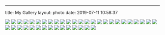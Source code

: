 ---
title: My Gallery
layout: photo
date: 2019-07-11 10:58:37


![](https://hbimg.huabanimg.com/22e6cc7f428aa5a1fd44805d6c6568232b3cfef310d07-uEBjFQ_fw658)
![](https://hbimg.huabanimg.com/15e3752862027f48dac9dde28773060c66b56a8f26c6a-cX0s76_fw658)
![](https://hbimg.huabanimg.com/50bbcda6600c2e145b96af5c8c19f0692e3654ec2569f-O9uud7_fw658)
![](https://hbimg.huabanimg.com/db21f9e43f26bce3939bcb7505650e0fa341d3662ca4d-QNoWzk_fw658)
![](https://hbimg.huabanimg.com/8e1c4b029f493f8da42de4b87aa12e4340a1526b2a211-HLYrMM_fw658)
![](https://hbimg.huabanimg.com/1a0ff41a1df01347476e7bf4f751726506977a4026c4c-u5JrzF_fw658)
![](https://hbimg.huabanimg.com/1405cd5420993e491c729ff0554658a117f810499a8d1-FuDiPF_fw658)
![](https://hbimg.huabanimg.com/57865414bc230edddb4797bd51fa94ce2afbeaeceea83-tE0MND_fw658)
![](https://hbimg.huabanimg.com/f1cb60eb3c94321b12c0cade91aea44d002ba05bcca73-dy4eWz_fw658)
![](https://hbimg.huabanimg.com/cbcf54521192c068a0b4baf1918f759816cddd4f1f38e-vsVdLg_fw658)
![](https://hbimg.huabanimg.com/6f703b7f3ea5e0db7e059657a5aa68062c1bd5804b6b9-3EXWLZ_fw658)
![](https://hbimg.huabanimg.com/ac860d8af5b68e57d585a4ed1cf8ac2c47b565ce80d78-uUFdz7_fw658)
![](https://hbimg.huabanimg.com/0e26c4e4722eb667cdfdd86412b28a38d486e3a3dcc8f-jfT2lp_fw658)
![](https://hbimg.huabanimg.com/d1b0b464d2eff0c778b75b24aabae81e8bf13f4faaaee-WYMNd3_fw658)
![](https://hbimg.huabanimg.com/49dde27b9b57092af600fb5edd19725a42b300f81a2b5-1QzaMC_fw658)
![](https://hbimg.huabanimg.com/a9989bebbbecb032f986d4bd648b4a8449828bdd21bac-yqE2A5_fw658)
![](https://hbimg.huabanimg.com/52f9f833d8d89514ba5d2f1e0ec74282bbc5eb6a40ab4-7ppc1F_fw658)
![](https://hbimg.huabanimg.com/0fa664deef2a3ce1bb48e5c21f95951df81858d51fd13-L2n8ZS_fw658)
![](https://hbimg.huabanimg.com/0076f604eac7be832a8b0f2c485f77b5269a64502db5c-x5zLdJ_fw658)
![](https://hbimg.huabanimg.com/f0595ba0375d377ecb19317b87e1a3426f91ad4f1e2510-jAbn1J_fw658)
![](https://hbimg.huabanimg.com/67f653e4c6e4545ac83c6dd8f1d24293e593b9d522d4b-kWoW5J_fw658)
![](https://hbimg.huabanimg.com/4b4ce3c1d8cebd16404367e3e3d684a690e77f50500d9-mhG1OY_fw658)
![](https://hbimg.huabanimg.com/0b4c81a15e4f46e9724cd58b702713836aef2c154aae5-eMirA7_fw658)
![](https://hbimg.huabanimg.com/0ebd48d8f1e8f223582929376d272ce59ee20e0a3a671-J0HPic_fw658)
![](https://hbimg.huabanimg.com/6695f7c4e27ec84b49f47517a15c1fa5f0d9f6022cab2-t0lRuy_fw658)
![](https://hbimg.huabanimg.com/2404965481c26c0d479bb5c2291b0c1b1d803957118908-8Lvumv_fw658)
![](https://hbimg.huabanimg.com/d4a604d2d2109de520d52e5fe84847a9edeb4cbf26f69-7QZmGA_fw658)
![](https://hbimg.huabanimg.com/caa5fba632ef0a90ca4d1bfb4971aa0c6bbb6dbb14ce7-pYIkWP_fw658)
![](https://hbimg.huabanimg.com/47602f760861c73e9cfec49ef64edb44290ecb7526b63-19OqQ8_fw658)
![](https://hbimg.huabanimg.com/831c20835a8e3327f18e3e2dc7a9d4560a3e287a281ab-B78Y2J_fw658)
![](https://hbimg.huabanimg.com/5a0867a0dbfb8b1565fb3e7b0301eb325051ad0b1517dd-X2AF3d_fw658)
![](https://hbimg.huabanimg.com/5913ed792e6d24956f0d47263f83ba6646e4f2629a572-ue3YUk_fw658)
![](https://hbimg.huabanimg.com/898f4f5996d5e3d462deeadfae8477d9f564d4a01be125-WLYOdo_fw658)
![](https://hbimg.huabanimg.com/c453d4e240b595cfd26e74c014eaab32b52343942d886-duhwUY_fw658)
![](https://hbimg.huabanimg.com/aa0d528c729000d93a614a79e8e60f30d6838bc11c187-tDcHUA_fw658)
![](https://hbimg.huabanimg.com/89e8cc038486ed15ea4f85d6bc50f849de832906342bc-yD9u6U_fw658)
![](https://hbimg.huabanimg.com/a80810e3695f095622fc8e3b3f4edb0676d1ff0021412e-w8nrvV_fw658)
![](https://hbimg.huabanimg.com/1f2c862089f8580abd93fb7e85fef540d3c74f0e6b718-usuX0U_fw658)
![](https://hbimg.huabanimg.com/e403b041ab21a38d23b95efb6f434d718eeab370130b8-cS8PWO_fw658)
![](https://hbimg.huabanimg.com/e2357c763ead0051951d470e80ba2c1bfc21327226b77-2NvRYf_fw658)
